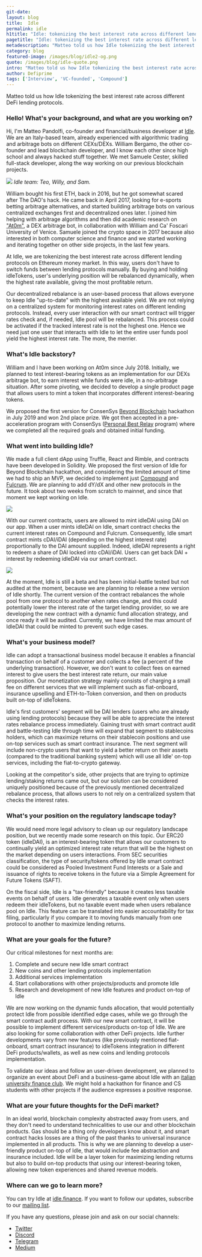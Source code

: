 ```yaml
---
git-date:
layout: blog
title:  Idle
permalink: idle
h1title: "Idle: tokenizing the best interest rate across different lending protocols"
pagetitle: "Idle: tokenizing the best interest rate across different lending protocols"
metadescription: "Matteo told us how Idle tokenizing the best interest rate across different DeFi lending protocols."
category: blog
featured-image: /images/blog/idle2-og.png
quote: /images/blog/idle-quote.png
intro: "Matteo told us how Idle tokenizing the best interest rate across different DeFi lending protocols"
author: Defiprime
tags: ['Interview', 'VC-founded', 'Compound']
---
```

Matteo told us how Idle tokenizing the best interest rate across different DeFi lending protocols.

### Hello! What's your background, and what are you working on?

Hi, I'm Matteo Pandolfi, co-founder and financial/business developer at [Idle](https://idle.finance). We are an Italy-based team, already experienced with algorithmic trading and arbitrage bots on different CEXs/DEXs. William Bergamo, the other co-founder and lead blockchain developer, and I know each other since high school and always hacked stuff together. We met Samuele Cester, skilled full-stack developer, along the way working on our previous blockchain projects.

![](/images/blog/idle1.jpg)
_Idle team: Teo, Willy, and Sam._

William bought his first ETH, back in 2016, but he got somewhat scared after The DAO's hack. He came back in April 2017, looking for e-sports betting arbitrage alternatives, and started building arbitrage bots on various centralized exchanges first and decentralized ones later. I joined him helping with arbitrage algorithms and then did academic research on ["At0m"](https://drive.google.com/open?id=1aP3PxSmnGRmiSYZ7Zdz2hGmBukk1UD5B), a DEX arbitrage bot, in collaboration with William and Ca' Foscari University of Venice. Samuele joined the crypto space in 2017 because also interested in both computer science and finance and we started working and iterating together on other side projects, in the last few years.

At Idle, we are tokenizing the best interest rate across different lending protocols on Ethereum money market. In this way, users don't have to switch funds between lending protocols manually. By buying and holding idleTokens, user's underlying position will be rebalanced dynamically, when the highest rate available, giving the most profitable return.

Our decentralized rebalance is an user-based process that allows everyone to keep Idle "up-to-date" with the highest available yield. We are not relying on a centralized system for monitoring interest rates on different lending protocols. Instead, every user interaction with our smart contract will trigger rates check and, if needed, Idle pool will be rebalanced. This process could be activated if the tracked interest rate is not the highest one. Hence we need just one user that interacts with Idle to let the entire user funds pool yield the highest interest rate. The more, the merrier.

### What's Idle backstory?

William and I have been working on At0m since July 2018. Initially, we planned to test interest-bearing tokens as an implementation for our DEXs arbitrage bot, to earn interest while funds were idle, in a no-arbitrage situation. After some pivoting, we decided to develop a single product page that allows users to mint a token that incorporates different interest-bearing tokens.

We proposed the first version for ConsenSys [Beyond Blockchain](https://gitcoin.co/blog/beyond-blockchain-the-winners-more/) hackathon in July 2019 and won 2nd place prize. We got then accepted in a pre-acceleration program with ConsenSys ([Personal Best Relay](https://labs.consensys.net/relays) program) where we completed all the required goals and obtained initial funding.

### What went into building Idle?

We made a full client dApp using Truffle, React and Rimble, and contracts have been developed in Solidity. We proposed the first version of Idle for Beyond Blockchain hackathon, and considering the limited amount of time we had to ship an MVP, we decided to implement just [Compound](https://compound.finance) and [Fulcrum](https://fulcrum.trade). We are planning to add dY/dX and other new protocols in the future. It took about two weeks from scratch to mainnet, and since that moment we kept working on Idle.

![](/images/blog/idle2.png)

With our current contracts, users are allowed to mint idleDAI using DAI on our app. When a user mints idleDAI on Idle, smart contract checks the current interest rates on Compound and Fulcrum. Consequently, Idle smart contract mints cDAI/iDAI (depending on the highest interest rate) proportionally to the DAI amount supplied. Indeed, idleDAI represents a right to redeem a share of DAI locked into cDAI/iDAI. Users can get back DAI + interest by redeeming idleDAI via our smart contract.

![](/images/blog/idle3.png)

At the moment, Idle is still a beta and has been initial-battle tested but not audited at the moment, because we are planning to release a new version of Idle shortly. The current version of the contract rebalances the whole pool from one protocol to another when rates change, and this could potentially lower the interest rate of the target lending provider, so we are developing the new contract with a dynamic fund allocation strategy, and once ready it will be audited. Currently, we have limited the max amount of IdleDAI that could be minted to prevent such edge cases.

### What's your business model?

Idle can adopt a transactional business model because it enables a financial transaction on behalf of a customer and collects a fee (a percent of the underlying transaction). However, we don't want to collect fees on earned interest to give users the best interest rate return, our main value proposition. Our monetization strategy mainly consists of charging a small fee on different services that we will implement such as fiat-onboard, insurance upselling and ETH-to-Token conversion, and then on products built on-top of idleTokens.

Idle's first customers' segment will be DAI lenders (users who are already using lending protocols) because they will be able to appreciate the interest rates rebalance process immediately. Gaining trust with smart contract audit and battle-testing Idle through time will expand that segment to stablecoins holders, which can maximize returns on their stablecoin positions and use on-top services such as smart contract insurance. The next segment will include non-crypto users that want to yield a better return on their assets (compared to the traditional banking system) which will use all Idle' on-top services, including the fiat-to-crypto gateway.

Looking at the competitor's side, other projects that are trying to optimize lending/staking returns came out, but our solution can be considered uniquely positioned because of the previously mentioned decentralized rebalance process, that allows users to not rely on a centralized system that checks the interest rates.

### What's your position on the regulatory landscape today?

We would need more legal advisory to clean up our regulatory landscape position, but we recently made some research on this topic. Our ERC20 token (idleDAI), is an interest-bearing token that allows our customers to continually yield an optimized interest rate return that will be the highest on the market depending on users interactions. From SEC securities classification, the type of security/tokens offered by Idle smart contract could be considered as Pooled Investment Fund Interests or a Sale and issuance of rights to receive tokens in the future via a Simple Agreement for Future Tokens (SAFT).

On the fiscal side, Idle is a "tax-friendly" because it creates less taxable events on behalf of users. Idle generates a taxable event only when users redeem their idleTokens, but no taxable event made when users rebalance pool on Idle. This feature can be translated into easier accountability for tax filing, particularly if you compare it to moving funds manually from one protocol to another to maximize lending returns.        

### What are your goals for the future?

Our critical milestones for next months are:

1. Complete and secure new Idle smart contract
2. New coins and other lending protocols implementation
3. Additional services implementation
4. Start collaborations with other projects/products and promote Idle
5. Research and development of new Idle features and product on-top of Idle

We are now working on the dynamic funds allocation, that would potentially protect Idle from possible identified edge cases, while we go through the smart contract audit process. With our new smart contract, it will be possible to implement different services/products on-top of Idle. We are also looking for some collaboration with other DeFi projects. Idle further developments vary from new features (like previously mentioned fiat-onboard, smart contract insurance) to idleTokens integration in different DeFi products/wallets, as well as new coins and lending protocols implementation.

To validate our ideas and follow an user-driven development, we planned to organize an event about DeFi and a business-game about Idle with an [italian university finance club](https://www.unive.it/pag/17309/). We might hold a hackathon for finance and CS students with other projects if the audience expresses a positive response.

### What are your future thoughts for the DeFi market?

In an ideal world, blockchain complexity abstracted away from users, and they don't need to understand technicalities to use our and other blockchain products. Gas should be a thing only developers know about it, and smart contract hacks losses are a thing of the past thanks to universal insurance implemented in all products. This is why we are planning to develop a user-friendly product on-top of Idle, that would include fee abstraction and insurance included.
Idle will be a layer token for maximizing lending returns but also to build on-top products that using our interest-bearing token, allowing new token experiences and shared revenue models.

### Where can we go to learn more?

You can try Idle at [idle.finance](https://idle.finance). If you want to follow our updates, subscribe to our [mailing list](http://eepurl.com/gAGzSH).

If you have any questions, please join and ask on our social channels:
- [Twitter](https://twitter.com/idlefinance)
- [Discord](https://discord.gg/mpySAJp)
- [Telegram](https://t.me/idlefinance)
- [Medium](https://medium.com/@idlefinance)
